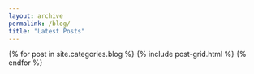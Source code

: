 ```yaml
---
layout: archive
permalink: /blog/
title: "Latest Posts"
---
```


<div class="tiles">
{% for post in site.categories.blog %}
  {% include post-grid.html %}
{% endfor %}
</div><!-- /.tiles -->
